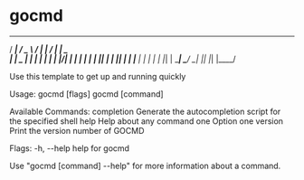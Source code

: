 # gocmd

   ____    ___     ____   __  __   ____
  / ___|  / _ \   / ___| |  \/  | |  _ \
 | |  _  | | | | | |     | |\/| | | | | |
 | |_| | | |_| | | |___  | |  | | | |_| |
  \____|  \___/   \____| |_|  |_| |____/


Use this template to get up and running quickly

Usage:
  gocmd [flags]
  gocmd [command]

Available Commands:
  completion  Generate the autocompletion script for the specified shell
  help        Help about any command
  one         Option one
  version     Print the version number of GOCMD

Flags:
  -h, --help   help for gocmd

Use "gocmd [command] --help" for more information about a command.